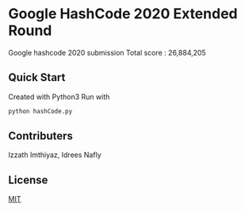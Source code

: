 # Google HashCode 2020 Extended Round

Google hashcode 2020 submission Total score : 26,884,205

## Quick Start

Created with Python3 Run with

```python
python hashCode.py
```

## Contributers
Izzath Imthiyaz, 
Idrees Nafly
## License
[MIT](https://choosealicense.com/licenses/mit/)
